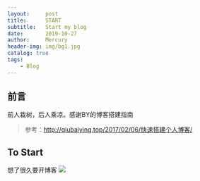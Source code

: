 ```yaml
---
layout:     post
title:      START
subtitle:   Start my blog
date:       2019-10-27
author:     Mercury
header-img: img/bg1.jpg
catalog: true
tags:
    - Blog
---
```


## 前言

前人栽树，后人乘凉。感谢BY的博客搭建指南

>参考：http://qiubaiying.top/2017/02/06/快速搭建个人博客/

## To Start 

想了很久要开博客
![](https://cdn.mos.cms.futurecdn.net/RdxhPVv8fAyM6oHsRgF6dH-650-80.png)
